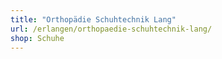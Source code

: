 ```yaml
---
title: "Orthopädie Schuhtechnik Lang"
url: /erlangen/orthopaedie-schuhtechnik-lang/
shop: Schuhe
---
```


